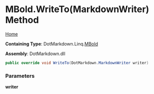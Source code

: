 # MBold\.WriteTo\(MarkdownWriter\) Method

[Home](../../../../README.md)

**Containing Type**: DotMarkdown\.Linq\.[MBold](../README.md)

**Assembly**: DotMarkdown\.dll

```csharp
public override void WriteTo(DotMarkdown.MarkdownWriter writer)
```

### Parameters

**writer**